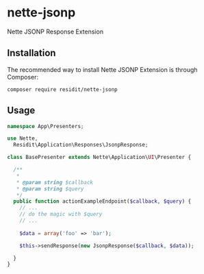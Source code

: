 # nette-jsonp
Nette JSONP Response Extension

Installation
------------

The recommended way to install Nette JSONP Extension is through Composer:

```
composer require residit/nette-jsonp
```

Usage
------------
```php
namespace App\Presenters;

use Nette,
  Residit\Application\Responses\JsonpResponse;

class BasePresenter extends Nette\Application\UI\Presenter {

  /**
   * 
   * @param string $callback 
   * @param string $query
   */
  public function actionExampleEndpoint($callback, $query) {
    // ...
    // do the magic with $query
    // ...
 
    $data = array('foo' => 'bar');

    $this->sendResponse(new JsonpResponse($callback, $data));

  }
}
```
